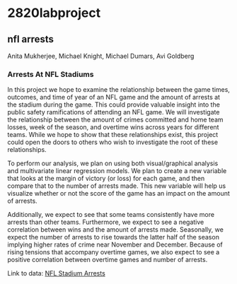 # 2820labproject

## nfl arrests

Anita Mukherjee, Michael Knight, Michael Dumars, Avi Goldberg			

### Arrests At NFL Stadiums

  In this project we hope to examine the relationship between the game times, outcomes, and time of year of an NFL game and the amount of arrests at the stadium during the game. This could provide valuable insight into the public safety ramifications of attending an NFL game. We will investigate the relationship between the amount of crimes committed and home team losses, week of the season, and overtime wins across years for different teams. While we hope to show that these relationships exist, this project could open the doors to others who wish to investigate the root of these relationships. 

  To perform our analysis, we plan on using both visual/graphical analysis and multivariate linear regression models. We plan to create a new variable that looks at the margin of victory (or loss) for each game, and then compare that to the number of arrests made. This new variable will help us visualize whether or not the score of the game has an impact on the amount of arrests. 

  Additionally, we expect to see that some teams consistently have more arrests than other teams.
Furthermore, we expect to see a negative correlation between wins and the amount of arrests made. Seasonally, we expect the number of arrests to rise towards the latter half of the season implying higher rates of crime near November and December. Because of rising tensions that accompany overtime games, we also  expect to see a positive correlation between overtime games and number of arrests.

Link to data: [NFL Stadium Arrests](https://www.kaggle.com/washingtonpost/nfl-arrests)
